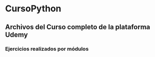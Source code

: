 ﻿# CursoPython

## Archivos del Curso completo de la plataforma Udemy

### Ejercicios realizados por módulos 

